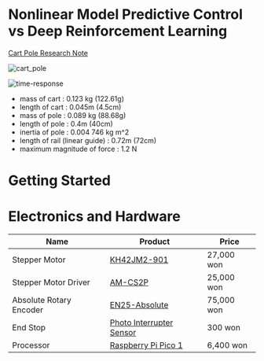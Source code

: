 # Nonlinear Model Predictive Control vs Deep Reinforcement Learning

[Cart Pole Research Note](https://wontothree.github.io/cartpole)

![cart_pole](https://github.com/user-attachments/assets/72d6b4f6-5a6c-4282-9a7e-d9e3e6b6e6f7)

![time-response](https://github.com/user-attachments/assets/0fe4585a-a5b3-45ab-9681-709f0afb8b99)

- mass of cart : 0.123 kg (122.61g)
- length of cart : 0.045m (4.5cm)
- mass of pole : 0.089 kg (88.68g)
- length of pole : 0.4m (40cm)
- inertia of pole : 0.004 746 kg m^2
- length of rail (linear guide) : 0.72m (72cm)
- maximum magnitude of force : 1.2 N

# Getting Started

# Electronics and Hardware

|Name|Product|Price|
|---|---|---|
|Stepper Motor|[KH42JM2-901](https://www.devicemart.co.kr/goods/view?no=5940&srsltid=AfmBOopF3Z02sUELxHHAz878OOVELAbprR9T91Zf7mzfW7ogoIswz9ud)|27,000 won|
|Stepper Motor Driver|[AM-CS2P](https://www.devicemart.co.kr/goods/view?no=6773)|25,000 won|
|Absolute Rotary Encoder|[EN25-Absolute](https://www.devicemart.co.kr/goods/view?no=15454627)|75,000 won|
|End Stop|[Photo Interrupter Sensor](https://smartstore.naver.com/misoparts/products/5263638196?)|300 won|
|Processor|[Raspberry Pi Pico 1](https://www.devicemart.co.kr/goods/view?no=14021609&src=raspberrypi)|6,400 won|
